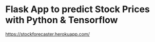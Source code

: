 # Flask App to predict Stock Prices with Python & Tensorflow

https://stockforecaster.herokuapp.com/
